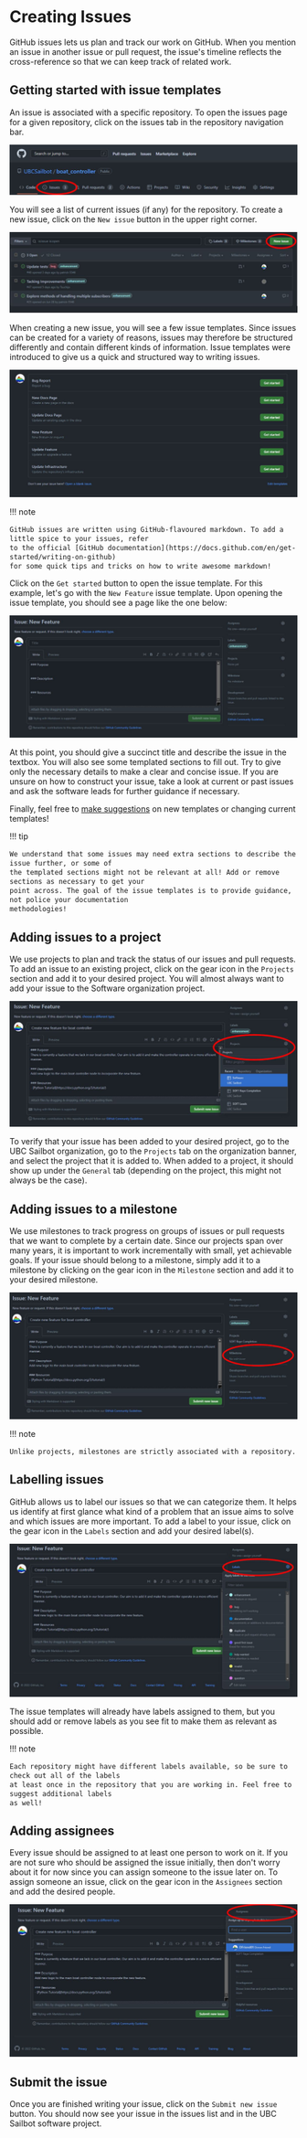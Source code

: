 # Creating Issues

GitHub issues lets us plan and track our work on GitHub. When you mention an issue in another issue or pull request,
the issue's timeline reflects the cross-reference so that we can keep track of related work.

## Getting started with issue templates

An issue is associated with a specific repository. To open the issues page for a given repository, click on
the issues tab in the repository navigation bar.

![image](../../../assets/images/github/workflow/issue_tab.png)

You will see a list of current issues (if any) for the repository. To create a new issue, click on the
`New issue` button in the upper right corner.

![image](../../../assets/images/github/workflow/issue_list.png)

When creating a new issue, you will see a few issue templates. Since issues can be created for a variety of reasons,
issues may therefore be structured differently and contain different kinds of information. Issue templates were
introduced to give us a quick and structured way to writing issues.

![image](../../../assets/images/github/workflow/issue_template_list.png)

!!! note

    GitHub issues are written using GitHub-flavoured markdown. To add a little spice to your issues, refer
    to the official [GitHub documentation](https://docs.github.com/en/get-started/writing-on-github) 
    for some quick tips and tricks on how to write awesome markdown!

Click on the `Get started` button to open the issue template. For this example, let's go with the `New Feature`
issue template. Upon opening the issue template, you should see a page like the one below:

![image](../../../assets/images/github/workflow/new_feature_template.png)

At this point, you should give a succinct title and describe the issue in the textbox. You will also see some templated
sections to fill out. Try to give only the necessary details to make a clear and concise issue. If you are unsure on how
to construct your issue, take a look at current or past issues and ask the software leads for further guidance if necessary.

Finally, feel free to [make suggestions](https://github.com/UBCSailbot/.github/issues/templates/edit) on new templates or
changing current templates!

!!! tip

    We understand that some issues may need extra sections to describe the issue further, or some of
    the templated sections might not be relevant at all! Add or remove sections as necessary to get your
    point across. The goal of the issue templates is to provide guidance, not police your documentation
    methodologies!

## Adding issues to a project

We use projects to plan and track the status of our issues and pull requests.
To add an issue to an existing project, click on the gear icon in the `Projects` section and add it to your desired
project. You will almost always want to add your issue to the Software organization project.

![image](../../../assets/images/github/workflow/gh_project.png)

To verify that your issue has been added to your desired project, go to the UBC Sailbot organization, go
to the `Projects` tab on the organization banner, and select the project that it is added to. When added
to a project, it should show up under the `General` tab (depending on the project, this might not always
be the case).

## Adding issues to a milestone

We use milestones to track progress on groups of issues or pull requests that we want to complete by a certain date.
Since our projects span over many years, it is important to work incrementally with small,
yet achievable goals. If your issue should belong to a milestone, simply add it to a milestone by clicking
on the gear icon in the `Milestone` section and add it to your desired milestone.

![image](../../../assets/images/github/workflow/gh_milestone.png)

!!! note

    Unlike projects, milestones are strictly associated with a repository.

## Labelling issues

GitHub allows us to label our issues so that we can categorize them. It helps us identify at first glance what
kind of a problem that an issue aims to solve and which issues are more important. To add a label to your issue,
click on the gear icon in the `Labels` section and add your desired label(s).

![image](../../../assets/images/github/workflow/gh_labels.png)

The issue templates will already have labels assigned to them, but you should add or remove labels as you see fit
to make them as relevant as possible.

!!! note

    Each repository might have different labels available, so be sure to check out all of the labels
    at least once in the repository that you are working in. Feel free to suggest additional labels
    as well!

## Adding assignees

Every issue should be assigned to at least one person to work on it. If you are not sure who should be assigned
the issue initially, then don't worry about it for now since you can assign someone to the issue later on. To
assign someone an issue, click on the gear icon in the `Assignees` section and add the desired people.

![image](../../../assets/images/github/workflow/gh_assignee.png)

## Submit the issue

Once you are finished writing your issue, click on the `Submit new issue` button. You should now see your issue
in the issues list and in the UBC Sailbot software project.
